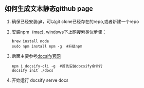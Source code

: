 ## 如何生成文本静态github page
1. 确保已经安装git，可以git clone已经存在的repo,或者新建一个repo
2. 安装npm（mac), windows下上网搜索类似步骤：

	```
	brew install node
	sudo npm install npm -g  #升级npm
	```
		
3. 后面主要参考[docsify官网](https://docsify.js.org/#/quickstart)
	```
	npm i docsify-cli -g  #首先安装docsify命令行
	docsify init ./docs
	```
4. 开始运行 docsify serve docs		